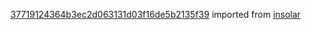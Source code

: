 [37719124364b3ec2d063131d03f16de5b2135f39](https://github.com/insolar/insolar/commit/37719124364b3ec2d063131d03f16de5b2135f39) imported from [insolar](https://github.com/insolar/insolar)
